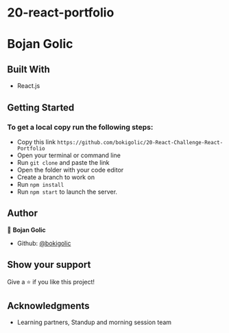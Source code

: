 # 20-react-portfolio

# Bojan Golic

## Built With

- React.js

## Getting Started

### To get a local copy run the following steps:

- Copy this link `https://github.com/bokigolic/20-React-Challenge-React-Portfolio`
- Open your terminal or command line
- Run `git clone` and paste the link
- Open the folder with your code editor
- Create a branch to work on
- Run `npm install`
- Run `npm start` to launch the server.

## Author

👤 **Bojan Golic**

- Github: [@bokigolic](https://github.com/bokigolic)

## Show your support

Give a ⭐️ if you like this project!

## Acknowledgments

- Learning partners, Standup and morning session team
